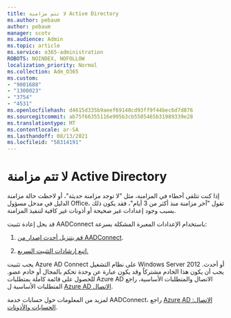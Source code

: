 ```yaml
---
title: لا تتم مزامنة Active Directory
ms.author: pebaum
author: pebaum
manager: scotv
ms.audience: Admin
ms.topic: article
ms.service: o365-administration
ROBOTS: NOINDEX, NOFOLLOW
localization_priority: Normal
ms.collection: Adm_O365
ms.custom:
- "9001688"
- "1300023"
- "3754"
- "4531"
ms.openlocfilehash: d4615d335b9aeef69148cd93ff9f44bec6d7d876
ms.sourcegitcommit: ab75f66355116e995b3cb5505465b31989339e28
ms.translationtype: MT
ms.contentlocale: ar-SA
ms.lasthandoff: 08/13/2021
ms.locfileid: "58314191"
---
```

# <a name="active-directory-not-syncing"></a>لا تتم مزامنة Active Directory

إذا كنت تتلقى أخطاء في المزامنة، مثل "لا توجد مزامنة حديثة"، أو لاحظت حالة مزامنة الدليل في مدخل مسؤول Office، تقول "آخر مزامنة منذ أكثر من 3 أيام"، فقد يكون ذلك بسبب وجود إعدادات غير صحيحة أو أذونات غير كافية لتنفيذ المزامنة.  

قد يحل إعادة تثبيت AADConnect باستخدام الإعدادات المعبرة المشكلة بسرعة:

1. [قم بتنزيل أحدث إصدار من AADConnect](https://go.microsoft.com/fwlink/?LinkId=615771).

2. [اتبع إرشادات التثبيت السريع.](https://docs.microsoft.com/azure/active-directory/hybrid/how-to-connect-install-express)

يجب تثبيت Azure AD Connect على نظام التشغيل Windows Server 2012 أو أحدث. يجب أن يكون هذا الخادم مشتركاً وقد يكون عبارة عن وحدة تحكم بالمجال أو خادم عضو. للحصول على قائمة كاملة بمتطلبات Azure AD الاتصال والمتطلبات الأساسية، راجع المتطلبات الأساسية ل [Azure AD الاتصال](https://docs.microsoft.com/azure/active-directory/hybrid/how-to-connect-install-prerequisites).

لمزيد من المعلومات حول حسابات خدمة AADConnect، راجع [Azure AD الاتصال: الحسابات والأذونات](https://docs.microsoft.com/azure/active-directory/hybrid/reference-connect-accounts-permissions).
